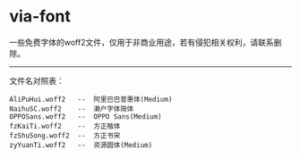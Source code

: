 # via-font
一些免费字体的woff2文件，仅用于非商业用途，若有侵犯相关权利，请联系删除。

------------

文件名对照表：
```
AliPuHui.woff2   --  阿里巴巴普惠体(Medium)
NaihuSC.woff2    --  濑户字体简体
OPPOSans.woff2   --  OPPO Sans(Medium)
fzKaiTi.woff2    --  方正楷体
fzShuSong.woff2  --  方正书宋
zyYuanTi.woff2   --  资源圆体(Medium)
```
